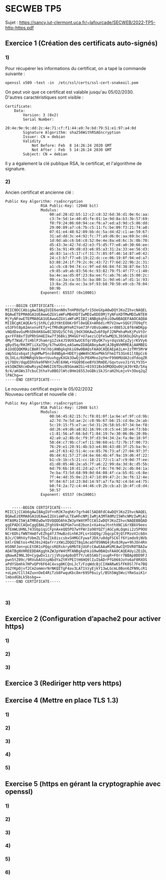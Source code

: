 # SECWEB TP5

Sujet : https://sancy.iut-clermont.uca.fr/~lafourcade/SECWEB/2022-TP5-http-https.pdf  

## Exercice 1 (Création des certificats auto-signés)

### 1)

Pour récupérer les informations du certificat, on a tapé la commande suivante :  
```
openssl x509 -text -in  /etc/ssl/certs/ssl-cert-snakeoil.pem
```

On peut voir que ce certificat est valable jusqu'au 05/02/2030.  
D'autres caractéristiques sont visible :

```
Certificate:  
    Data:  
        Version: 3 (0x2)  
        Serial Number:  
            20:4e:9e:9c:dd:2c:4e:71:cf:f1:44:a9:7e:bd:79:51:e1:97:a4:0d  
        Signature Algorithm: sha256WithRSAEncryption  
        Issuer: CN = debian  
        Validity  
            Not Before: Feb  8 14:26:24 2020 GMT  
            Not After : Feb  5 14:26:24 2030 GMT   
        Subject: CN = debian  
```

Il y a également la clé publique RSA, le certificat, et l'algorithme de signature.  

### 2)  

Ancien certificat et ancienne clé :  

```
Public Key Algorithm: rsaEncryption
                RSA Public-Key: (2048 bit)
                Modulus:
                    00:ad:28:d2:b5:12:c2:c8:32:6d:36:d1:0e:6c:aa:
                    c3:7e:5d:1e:40:45:fe:01:1e:9d:8a:b3:3b:57:69:
                    f0:f9:24:06:60:94:ce:f6:a7:ed:a3:9d:c5:86:dd:
                    29:00:89:a7:c6:7b:c5:11:fc:be:09:f3:21:74:a8:
                    07:61:e4:48:62:89:bb:dc:5a:d4:d2:c1:ae:59:67:
                    31:ad:dd:3c:e4:92:fc:7f:a9:d6:0c:aa:69:bc:d4:
                    1d:0d:ab:c6:b8:c8:52:0e:4e:8a:e8:6c:3c:0b:70:
                    d5:43:3e:42:7d:d2:e3:f5:d5:f7:e8:a0:30:66:ee:
                    85:3a:91:49:d8:d3:e6:85:a3:31:2a:33:ee:56:d3:
                    ab:83:1a:c5:17:cf:31:7c:85:0f:46:14:87:e0:42:
                    24:c3:b7:f7:e8:19:22:dc:ce:06:19:8f:94:ed:a7:
                    b3:88:24:1f:79:2c:0c:43:72:f7:6d:22:9b:2c:31:
                    a1:cb:c8:94:74:cc:9f:ed:66:84:fd:38:87:6e:53:
                    c9:85:a9:ab:83:56:6c:93:82:79:f5:4f:77:c1:40:
                    ba:4e:aa:d5:0f:23:8a:ee:fc:ab:76:ab:15:00:2c:
                    99:ca:3a:ca:55:5c:ba:80:1c:9d:e6:af:d1:1c:93:
                    13:8a:25:da:ec:3a:bf:93:b8:70:50:e9:cb:78:04:
                    b0:9b
                Exponent: 65537 (0x10001)


-----BEGIN CERTIFICATE-----
MIIC0DCCAbigAwIBAgIUIE6enN0sTnHP8USpfr15UeGXpA0wDQYJKoZIhvcNAQEL
BQAwETEPMA0GA1UEAwwGZGViaWFuMB4XDTIwMDIwODE0MjYyNFoXDTMwMDIwNTE0
MjYyNFowETEPMA0GA1UEAwwGZGViaWFuMIIBIjANBgkqhkiG9w0BAQEFAAOCAQ8A
MIIBCgKCAQEArSjStRLCyDJtNtEObKrDfl0eQEX+AR6dirM7V2nw+SQGYJTO9qft
o53Fht0pAImnxnvFEfy+CfMhdKgHYeRIYom73FrU0sGuWWcxrd085JL8f6nWDKpp
vNQdDavGuMhSDk6K6Gw8C3DVQz5CfdLj9dX36KAwZu6FOpFJ2NPmhaMxKjPuVtOr
gxrFF88xfIUPRhSH4EIkw7f36Bki3M4GGY+U7aeziCQfeSwMQ3L3bSKbLDGhy8iU
dMyf7WaE/TiHblPJhamrg1Zsk4J59U93wUC6TqrVDyOK7vyrdqsVACyZyjrKVVy6
gByd5q/RHJMTiiXa7Dq/k7hwUOnLeASwmwIDAQABoyAwHjAJBgNVHRMEAjAAMBEG
A1UdEQQKMAiCBmRlYmlhbjANBgkqhkiG9w0BAQsFAAOCAQEAEpA1Lm+2zfMY5MrW
sWp5Gzx6qatjhgHMwP5nc04NBgA+HDEYjqWW4hCNSePNkSFhmIf53Gn61ltBpCc6
OL3XLo/RXMNRqVk9e+tUuvhgyKXGk3OwQjOcP8XMno2qYmrF996MUdA2cdfdoqZR
y178DV/dqpEDhVke9FNhYJvNl6XWL+YGQ89EoeBYU3RmDE/GqvtuvoJ1rVLYV3S+
ekSQWZNXcmDwRsymZ4W6II6TDozB5GmaWZGi+81931BxbOMQOQu0UjA39rKD/5Xq
9/4/aKGWs37cbuC3thaYu0BOJlWtc0Hm1655JoGBkiSkJSraH2hLmjvV+3Ooq2qZ
lPAChg==
-----END CERTIFICATE-----
```

Le nouveau certificat expire le 05/02/2032  
Nouveau certificat et nouvelle clé :  

```
Public Key Algorithm: rsaEncryption
                RSA Public-Key: (2048 bit)
                Modulus:
                    00:b6:45:82:15:7c:f8:01:0f:1a:6e:ef:9f:cd:9b:
                    a2:7d:7e:5d:ae:2c:c0:9b:67:b6:15:cd:0a:2e:ab:
                    5c:19:15:f5:e7:ac:5d:31:26:58:b5:07:34:be:f8:
                    dd:26:e9:d6:a8:82:16:99:c0:c5:e4:10:e4:f3:bb:
                    c1:81:56:af:66:bd:f1:84:19:7e:30:06:0b:20:0b:
                    42:a9:a2:8b:6c:f9:3f:d3:94:34:2a:fa:0e:18:9f:
                    58:d4:c7:9b:c7:ef:11:98:60:e1:f2:7b:1f:00:73:
                    76:29:e1:28:91:4b:b3:e4:86:43:d8:3f:25:ba:9c:
                    a4:2f:63:42:51:4c:ce:85:76:73:af:27:04:97:3f:
                    0b:d4:61:57:27:d4:6e:66:4b:4f:9a:19:d6:4f:22:
                    b1:cb:1b:c5:21:cc:18:21:72:c1:a7:c9:0d:7f:ee:
                    d1:d8:05:48:2e:a5:7f:a6:22:99:da:3d:8c:d5:5b:
                    6d:79:6b:10:d1:2d:a2:cf:8c:74:9d:2c:db:84:1a:
                    7e:ba:f3:5d:68:99:0d:04:08:4f:ca:b5:01:c6:8e:
                    7f:4e:4d:35:0e:23:47:1d:09:47:2c:3e:f6:12:4e:
                    9f:84:67:1d:23:8d:14:97:a7:fa:92:c4:b4:e4:75:
                    b0:f4:2a:72:c4:44:46:c9:2b:cb:a3:1b:4f:c8:d4:
                    50:57
                Exponent: 65537 (0x10001)
                
   
   -----BEGIN CERTIFICATE-----
MIIC1jCCAb6gAwIBAgIUf+nMJK7eqhKr7grh46l5AD8FdC4wDQYJKoZIhvcNAQEL
BQAwEzERMA8GA1UEAwwIZGViaWFuLTEwHhcNMjIwMjA3MTA0MzI5WhcNMzIwMjA1
MTA0MzI5WjATMREwDwYDVQQDDAhkZWJpYW4tMTCCASIwDQYJKoZIhvcNAQEBBQAD
ggEPADCCAQoCggEBALZFghV8+AEPGm7vn82bon1+Xa4swJtnthXNCi6rXBkV9ees
XTEmWLUHNL743Sbp1qiCFpnAxeQQ5PO7wYFWr2a98YQZfjAGCyALQqmii2z5P9OU
NCr6DhifWNTHm8fvEZhg4fJ7HwBzdinhKJFLs+SGQ9g/JbqcpC9jQlFMzoV2c68n
BJc/C9RhVyfUbmZLT5oZ1k8iscsbxSHMGCFywafJDX/u0dgFSC6lf6Yimdo9jNVb
bXlrENEtos+MdJ0s24QafrrzXWiZDQQIT8q1AcaOf05NNQ4jRx0JRyw+9hJOn4Rn
HSONFJen+pLEtOR1sPQqcsRERskry6MbT8jUUFcCAwEAAaMiMCAwCQYDVR0TBAIw
ADATBgNVHREEDDAKgghkZWJpYW4tMTANBgkqhkiG9w0BAQsFAAOCAQEAUyiZEiDL
qNawAI9NL3O+CygwDx1z/jjVhzp4p8oDT7Y/u65SAb7juugR+FOrr7BBAp8DD9FJ
pwn5tZ09c/9RVubASVzpNbdYaZtRYPEItH6HQ9lIuIbADrPfG069JoYo6aF0RXOS
aPdYSbmhk7HPvQPY6F64C4xsg0KCQnLJcT/FzqWdcBjCIXWARwKSfFK0Sl7Fe7BQ
IG2YKpOjvf2Cm2ommnrNrNKQITgF4av3LAT1VzyEjkY13wLGcmL0Bon6ZFN9LcR1
+oLpm/C1l34ZuxnOeE4RiTzb8FwquKbc8mr695P6uiyl/BSh5Wg5WviYRmSaiK1r
lmbodGbLk5bsbg==
-----END CERTIFICATE-----

                
```


### 3)

## Exercice 2 (Configuration d’apache2 pour activer https)

### 1)

### 2)

### 3)

## Exercice 3 (Rediriger http vers https)

## Exercise 4 (Mettre en place TLS 1.3)

### 1)

### 2)

### 3)

### 4)

### 5)

## Exercise 5 (https en gérant la cryptographie avec openssl)

### 1)

### 2)

### 3)

### 4)

### 5)

### 6)

